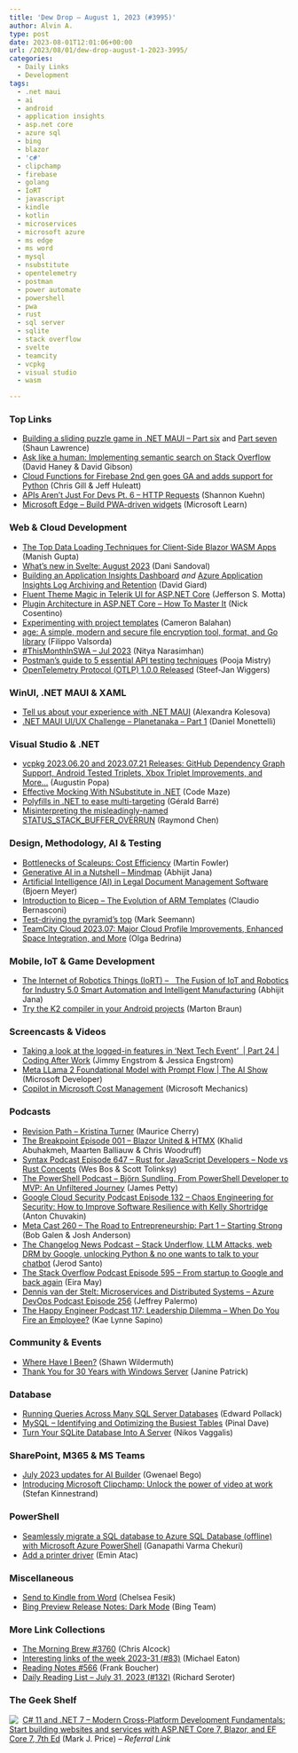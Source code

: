 ```yaml
---
title: 'Dew Drop – August 1, 2023 (#3995)'
author: Alvin A.
type: post
date: 2023-08-01T12:01:06+00:00
url: /2023/08/01/dew-drop-august-1-2023-3995/
categories:
  - Daily Links
  - Development
tags:
  - .net maui
  - ai
  - android
  - application insights
  - asp.net core
  - azure sql
  - bing
  - blazor
  - 'c#'
  - clipchamp
  - firebase
  - golang
  - IoRT
  - javascript
  - kindle
  - kotlin
  - microservices
  - microsoft azure
  - ms edge
  - ms word
  - mysql
  - nsubstitute
  - opentelemetry
  - postman
  - power automate
  - powershell
  - pwa
  - rust
  - sql server
  - sqlite
  - stack overflow
  - svelte
  - teamcity
  - vcpkg
  - visual studio
  - wasm

---
```

### <a name="top"></a>Top Links

  * <a href="https://blog.bijington.com/2023/07/29/building-a-sliding-puzzle-in-dotnet-maui-part-6.html" target="_blank" rel="noopener">Building a sliding puzzle game in .NET MAUI &#8211; Part six</a> and <a href="https://blog.bijington.com/2023/07/29/building-a-sliding-puzzle-in-dotnet-maui-part-7.html" target="_blank" rel="noopener">Part seven</a> (Shaun Lawrence)
  * <a href="https://stackoverflow.blog/2023/07/31/ask-like-a-human-implementing-semantic-search-on-stack-overflow/" target="_blank" rel="noopener">Ask like a human: Implementing semantic search on Stack Overflow</a> (David Haney & David Gibson)
  * <a href="https://firebase.blog/posts/2023/07/cloud-functions-firebase-ga-and-python" target="_blank" rel="noopener">Cloud Functions for Firebase 2nd gen goes GA and adds support for Python</a> (Chris Gill & Jeff Huleatt)
  * <a href="https://www.shankuehn.io/post/apis-aren-t-just-for-devs-pt-6-http-requests" target="_blank" rel="noopener">APIs Aren&#8217;t Just For Devs Pt. 6 &#8211; HTTP Requests</a> (Shannon Kuehn)
  * <a href="https://learn.microsoft.com/en-us/microsoft-edge/progressive-web-apps-chromium/how-to/widgets" target="_blank" rel="noopener">Microsoft Edge &#8211; Build PWA-driven widgets</a> (Microsoft Learn)



### <a name="web"></a>Web & Cloud Development

  * <a href="https://www.grapecity.com/blogs/the-top-data-loading-techniques-for-client-side-blazor-wasm-apps" target="_blank" rel="noopener">The Top Data Loading Techniques for Client-Side Blazor WASM Apps</a> (Manish Gupta)
  * <a href="https://svelte.dev/blog/whats-new-in-svelte-august-2023" target="_blank" rel="noopener">What&#8217;s new in Svelte: August 2023</a> (Dani Sandoval)
  * <a href="https://davidgiard.com/building-an-application-insights-dashboard" target="_blank" rel="noopener">Building an Application Insights Dashboard</a> _and_ <a href="https://davidgiard.com/azure-application-insights-log-archiving-and-retention" target="_blank" rel="noopener">Azure Application Insights Log Archiving and Retention</a> (David Giard)
  * <a href="https://www.telerik.com/blogs/fluent-theme-magic-telerik-ui-aspnet-core" target="_blank" rel="noopener">Fluent Theme Magic in Telerik UI for ASP.NET Core</a> (Jefferson S. Motta)
  * <a href="https://www.devleader.ca/2023/07/31/plugin-architecture-in-asp-net-core-how-to-master-it/" target="_blank" rel="noopener">Plugin Architecture in ASP.NET Core – How To Master It</a> (Nick Cosentino)
  * <a href="https://go.dev/blog/gonew" target="_blank" rel="noopener">Experimenting with project templates</a> (Cameron Balahan)
  * <a href="https://github.com/FiloSottile/age" target="_blank" rel="noopener">age: A simple, modern and secure file encryption tool, format, and Go library</a> (Filippo Valsorda)
  * <a href="https://dev.to/azure/thismonthinswa-jul-2023-348h" target="_blank" rel="noopener">#ThisMonthInSWA &#8211; Jul 2023</a> (Nitya Narasimhan)
  * <a href="https://blog.postman.com/postmans-guide-to-5-essential-api-testing-techniques/" target="_blank" rel="noopener">Postman’s guide to 5 essential API testing techniques</a> (Pooja Mistry)
  * <a href="https://www.infoq.com/news/2023/08/otlp-version-one-released/?utm_campaign=infoq_content&utm_source=infoq&utm_medium=feed&utm_term=global" target="_blank" rel="noopener">OpenTelemetry Protocol (OTLP) 1.0.0 Released</a> (Steef-Jan Wiggers)



### <a name="silverlight"></a>WinUI, .NET MAUI & XAML

  * <a href="https://blog.jetbrains.com/dotnet/2023/08/01/tell-us-about-your-experience-with-dotnet-maui/" target="_blank" rel="noopener">Tell us about your experience with .NET MAUI</a> (Alexandra Kolesova)
  * <a href="https://danielmonettelli.github.io/posts/net-maui-challenge-planetanaka-part-1/" target="_blank" rel="noopener">.NET MAUI UI/UX Challenge &#8211; Planetanaka &#8211; Part 1</a> (Daniel Monettelli)



### <a name="dotnet"></a>Visual Studio & .NET

  * <a href="https://devblogs.microsoft.com/cppblog/vcpkg-2023-06-20-and-2023-07-21-releases-github-dependency-graph-support-android-tested-triplets-xbox-triplet-improvements-and-more/" target="_blank" rel="noopener">vcpkg 2023.06.20 and 2023.07.21 Releases: GitHub Dependency Graph Support, Android Tested Triplets, Xbox Triplet Improvements, and More…</a> (Augustin Popa)
  * <a href="https://code-maze.com/csharp-effective-mocking-with-nsubstitute/" target="_blank" rel="noopener">Effective Mocking With NSubstitute in .NET</a> (Code Maze)
  * <a href="https://www.meziantou.net/polyfills-in-dotnet-to-ease-multi-targeting.htm?utm_medium=social&utm_source=syndication" target="_blank" rel="noopener">Polyfills in .NET to ease multi-targeting</a> (Gérald Barré)
  * <a href="https://devblogs.microsoft.com/oldnewthing/20230731-00/?p=108505" target="_blank" rel="noopener">Misinterpreting the misleadingly-named STATUS_STACK_BUFFER_OVERRUN</a> (Raymond Chen)



### <a name="design"></a>Design, Methodology, AI & Testing

  * <a href="https://martinfowler.com/articles/bottlenecks-of-scaleups/04-costs.html" target="_blank" rel="noopener">Bottlenecks of Scaleups: Cost Efficiency</a> (Martin Fowler)
  * <a href="https://dailydotnettips.com/generative-ai-in-a-nutshell-mindmap/" target="_blank" rel="noopener">Generative AI in a Nutshell – Mindmap</a> (Abhijit Jana)
  * <a href="https://www.textcontrol.com/blog/2023/07/31/artificial-intelligence-ai-in-legal-document-management-software/" target="_blank" rel="noopener">Artificial Intelligence (AI) in Legal Document Management Software</a> (Bjoern Meyer)
  * <a href="https://www.claudiobernasconi.ch/2023/08/01/introduction-to-bicep-the-evolution-of-arm-templates/" target="_blank" rel="noopener">Introduction to Bicep – The Evolution of ARM Templates</a> (Claudio Bernasconi)
  * <a href="https://blog.ploeh.dk/2023/07/31/test-driving-the-pyramids-top/" target="_blank" rel="noopener">Test-driving the pyramid&#8217;s top</a> (Mark Seemann)
  * <a href="https://blog.jetbrains.com/teamcity/2023/07/teamcity-cloud-202307/" target="_blank" rel="noopener">TeamCity Cloud 2023.07: Major Cloud Profile Improvements, Enhanced Space Integration, and More</a> (Olga Bedrina)



### <a name="mobile"></a>Mobile, IoT & Game Development

  * <a href="https://abhijitjana.net/2023/08/01/the-internet-of-robotics-things-iort-the-fusion-of-iot-and-robotics-for-industry-5-0-smart-automation-and-intelligent-manufacturing/" target="_blank" rel="noopener">The Internet of Robotics Things (IoRT) –&nbsp;&nbsp; The Fusion of IoT and Robotics for Industry 5.0 Smart Automation and Intelligent Manufacturing</a> (Abhijit Jana)
  * <a href="http://android-developers.googleblog.com/2023/07/try-k2-compiler-in-your-android-projects.html" target="_blank" rel="noopener">Try the K2 compiler in your Android projects</a> (Marton Braun)



### <a name="videos"></a>Screencasts & Videos

  * <a href="http://www.youtube.com/watch?v=E7c-sVN1hkc" target="_blank" rel="noopener">Taking a look at the logged-in features in &#8216;Next Tech Event&#8217;&nbsp; | Part 24 | Coding After Work</a> (Jimmy Engstrom & Jessica Engstrom)
  * <a href="http://www.youtube.com/watch?v=zFTnc8vbfVI" target="_blank" rel="noopener">Meta LLama 2 Foundational Model with Prompt Flow | The AI Show</a> (Microsoft Developer)
  * <a href="http://www.youtube.com/watch?v=KuGkXGE4eWc" target="_blank" rel="noopener">Copilot in Microsoft Cost Management</a> (Microsoft Mechanics)



### <a name="podcasts"></a>Podcasts

  * <a href="https://revisionpath.com/kristina-turner" target="_blank" rel="noopener">Revision Path &#8211; Kristina Turner</a> (Maurice Cherry)
  * <a href="https://www.breakpoint.show/podcast/episode-001-blazor-united-htmx/" target="_blank" rel="noopener">The Breakpoint Episode 001 – Blazor United & HTMX</a> (Khalid Abuhakmeh, Maarten Balliauw & Chris Woodruff)
  * <a href="https://syntax.fm/show/647/rust-for-javascript-developers-node-vs-rust-concepts" target="_blank" rel="noopener">Syntax Podcast Episode 647 &#8211; Rust for JavaScript Developers &#8211; Node vs Rust Concepts</a> (Wes Bos & Scott Tolinksy)
  * <a href="https://powershell.org/2023/07/the-powershell-podcast-bjorn-sundling-from-powershell-developer-to-mvp-an-unfiltered-journey/" target="_blank" rel="noopener">The PowerShell Podcast &#8211; Björn Sundling. From PowerShell Developer to MVP: An Unfiltered Journey</a> (James Petty)
  * <a href="https://cloudsecuritypodcast.libsyn.com/ep132-chaos-engineering-for-security-how-to-improve-software-resilience-with-kelly-shortridge" target="_blank" rel="noopener">Google Cloud Security Podcast Episode 132 &#8211; Chaos Engineering for Security: How to Improve Software Resilience with Kelly Shortridge</a> (Anton Chuvakin)
  * <a href="https://www.meta-cast.com/episode/260-the-road-to-entrepreneurship-part-1-starting-strong" target="_blank" rel="noopener">Meta Cast 260 &#8211; The Road to Entrepreneurship: Part 1 &#8211; Starting Strong</a> (Bob Galen & Josh Anderson)
  * <a href="https://changelog.com/news/55" target="_blank" rel="noopener">The Changelog News Podcast &#8211; Stack Underflow, LLM Attacks, web DRM by Google, unlocking Python & no one wants to talk to your chatbot</a> (Jerod Santo)
  * <a href="https://stackoverflow.blog/2023/08/01/from-startup-to-google-and-back-again-ep-595/" target="_blank" rel="noopener">The Stack Overflow Podcast Episode 595 &#8211; From startup to Google and back again</a> (Eira May)
  * <a href="http://feed.azuredevops.show/dennis-van-der-stelt-microservices-and-distributed-systems-episode-256" target="_blank" rel="noopener">Dennis van der Stelt: Microservices and Distributed Systems &#8211; Azure DevOps Podcast Episode 256</a> (Jeffrey Palermo)
  * <a href="https://oasisofcourage.com/117-leadership-dilemma-when-do-you-fire-an-employee/" target="_blank" rel="noopener">The Happy Engineer Podcast 117: Leadership Dilemma – When Do You Fire an Employee?</a> (Kae Lynne Sapino)



### <a name="events"></a>Community & Events

  * <a href="https://wildermuth.com/2023/07/31/where-have-i-been/" target="_blank" rel="noopener">Where Have I Been?</a> (Shawn Wildermuth)
  * <a href="https://techcommunity.microsoft.com/t5/windows-server-news-and-best/thank-you-for-30-years-with-windows-server/ba-p/3887430" target="_blank" rel="noopener">Thank You for 30 Years with Windows Server</a> (Janine Patrick)



### <a name="sql"></a>Database

  * <a href="https://www.red-gate.com/simple-talk/databases/sql-server/database-administration-sql-server/running-queries-across-many-sql-server-databases/" target="_blank" rel="noopener">Running Queries Across Many SQL Server Databases</a> (Edward Pollack)
  * <a href="https://blog.sqlauthority.com/2023/08/01/mysql-identifying-and-optimizing-the-busiest-tables/?utm_source=rss&utm_medium=rss&utm_campaign=mysql-identifying-and-optimizing-the-busiest-tables" target="_blank" rel="noopener">MySQL – Identifying and Optimizing the Busiest Tables</a> (Pinal Dave)
  * <a href="http://i-programmer.info/news/84-database/16493-turn-your-sqlite-database-into-a-server.html" target="_blank" rel="noopener">Turn Your SQLite Database Into A Server</a> (Nikos Vaggalis)



### <a name="sp"></a>SharePoint, M365 & MS Teams

  * <a href="https://powerautomate.microsoft.com/en-us/blog/july-2023-updates-for-ai-builder/" target="_blank" rel="noopener">July 2023 updates for AI Builder</a> (Gwenael Bego)
  * <a href="https://www.microsoft.com/en-us/microsoft-365/blog/2023/07/31/introducing-microsoft-clipchamp-unlock-the-power-of-video-at-work/" target="_blank" rel="noopener">Introducing Microsoft Clipchamp: Unlock the power of video at work</a> (Stefan Kinnestrand)



### <a name="ps"></a>PowerShell

  * <a href="https://techcommunity.microsoft.com/t5/microsoft-data-migration-blog/seamlessly-migrate-a-sql-database-to-azure-sql-database-offline/ba-p/3877653" target="_blank" rel="noopener">Seamlessly migrate a SQL database to Azure SQL Database (offline) with Microsoft Azure PowerShell</a> (Ganapathi Varma Chekuri)
  * <a href="https://p0w3rsh3ll.wordpress.com/2023/07/31/add-a-printer-driver/" target="_blank" rel="noopener">Add a printer driver</a> (Emin Atac)



### <a name="misc"></a>Miscellaneous

  * <a href="https://insider.microsoft365.com/en-us/blog/send-to-kindle-from-word" target="_blank" rel="noopener">Send to Kindle from Word</a> (Chelsea Fesik)
  * <a href="https://blogs.bing.com/search/july-2023/Bing-Preview-Release-Notes-Dark-Mode" target="_blank" rel="noopener">Bing Preview Release Notes: Dark Mode</a> (Bing Team)



### <a name="links"></a>More Link Collections

  * <a href="https://blog.cwa.me.uk/2023/08/01/the-morning-brew-3760/" target="_blank" rel="noopener">The Morning Brew #3760</a> (Chris Alcock)
  * <a href="https://samestuffdifferentday.net/2023/07/31/Interesting-links-of-the-week-2023-31/" target="_blank" rel="noopener">Interesting links of the week 2023-31 (#83)</a> (Michael Eaton)
  * <a href="https://www.frankysnotes.com/2023/07/reading-notes-566.html" target="_blank" rel="noopener">Reading Notes #566</a> (Frank Boucher)
  * <a href="https://seroter.com/2023/07/31/daily-reading-list-july-31-2023-132/" target="_blank" rel="noopener">Daily Reading List – July 31, 2023 (#132)</a> (Richard Seroter)



### <a name="shelf"></a>The Geek Shelf

<a href="https://www.amazon.com/dp/1803237805/?tag=amavin-20" target="_blank" rel="noopener"><img decoding="async" align="left" style="margin: 0px 4px 0px 0px; border: 0px currentcolor; border-image: none; float: left; display: inline; background-image: none;" src="https://m.media-amazon.com/images/I/41uAwZcCDLL._SS135_.jpg" border="0" /></a>&nbsp;<a href="https://www.amazon.com/dp/1803237805/?tag=amavin-20" target="_blank" rel="noopener">C# 11 and .NET 7 – Modern Cross-Platform Development Fundamentals: Start building websites and services with ASP.NET Core 7, Blazor, and EF Core 7, 7th Ed</a> (Mark J. Price) _&#8211; Referral Link_